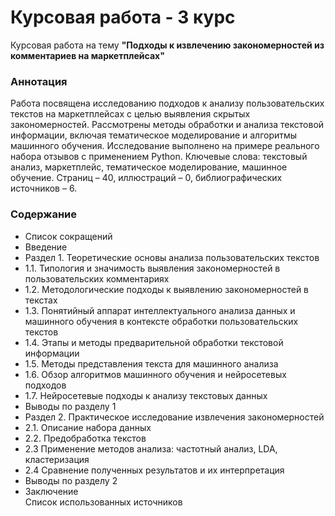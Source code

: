 # Курсовая работа - 3 курс
Курсовая работа на тему **"Подходы к извлечению закономерностей из комментариев на маркетплейсах"**

### Аннотация

Работа посвящена исследованию подходов к анализу пользовательских текстов на маркетплейсах с целью выявления скрытых закономерностей. Рассмотрены методы обработки и анализа текстовой информации, включая тематическое моделирование и алгоритмы машинного обучения. Исследование выполнено на примере реального набора отзывов с применением Python.
Ключевые слова: текстовый анализ, маркетплейс, тематическое моделирование, машинное обучение.
Страниц – 40, иллюстраций – 0, библиографических источников – 6.

### Содержание

- Список сокращений
- Введение
- Раздел 1. Теоретические основы анализа пользовательских текстов
- 1.1.	Типология и значимость выявления закономерностей в пользовательских комментариях 
- 1.2.	Методологические подходы к выявлению закономерностей в текстах
- 1.3.	Понятийный аппарат интеллектуального анализа данных и машинного обучения в контексте обработки пользовательских текстов
- 1.4.	Этапы и методы предварительной обработки текстовой информации	
- 1.5.	Методы представления текста для машинного анализа	
- 1.6.	Обзор алгоритмов машинного обучения и нейросетевых подходов	
- 1.7.	Нейросетевые подходы к анализу текстовых данных	
- Выводы по разделу 1	
- Раздел 2. Практическое исследование извлечения закономерностей	
- 2.1. Описание набора данных	
- 2.2. Предобработка текстов	
- 2.3 Применение методов анализа: частотный анализ, LDA, кластеризация	
- 2.4 Сравнение полученных результатов и их интерпретация	
- Выводы по разделу 2	
- Заключение	
Список использованных источников	
